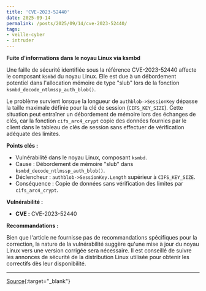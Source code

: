 ```yaml
---
title: 'CVE-2023-52440'
date: 2025-09-14
permalink: /posts/2025/09/14/cve-2023-52440/
tags:
- veille-cyber
- intruder
---
```

**Fuite d'informations dans le noyau Linux via ksmbd**

Une faille de sécurité identifiée sous la référence CVE-2023-52440 affecte le composant `ksmbd` du noyau Linux. Elle est due à un débordement potentiel dans l'allocation mémoire de type "slub" lors de la fonction `ksmbd_decode_ntlmssp_auth_blob()`.

Le problème survient lorsque la longueur de `authblob->SessionKey` dépasse la taille maximale définie pour la clé de session (`CIFS_KEY_SIZE`). Cette situation peut entraîner un débordement de mémoire lors des échanges de clés, car la fonction `cifs_arc4_crypt` copie des données fournies par le client dans le tableau de clés de session sans effectuer de vérification adéquate des limites.

**Points clés :**

*   Vulnérabilité dans le noyau Linux, composant `ksmbd`.
*   Cause : Débordement de mémoire "slub" dans `ksmbd_decode_ntlmssp_auth_blob()`.
*   Déclencheur : `authblob->SessionKey.Length` supérieur à `CIFS_KEY_SIZE`.
*   Conséquence : Copie de données sans vérification des limites par `cifs_arc4_crypt`.

**Vulnérabilité :**

*   **CVE :** CVE-2023-52440

**Recommandations :**

Bien que l'article ne fournisse pas de recommandations spécifiques pour la correction, la nature de la vulnérabilité suggère qu'une mise à jour du noyau Linux vers une version corrigée sera nécessaire. Il est conseillé de suivre les annonces de sécurité de la distribution Linux utilisée pour obtenir les correctifs dès leur disponibilité.

---
[Source](https://cvemon.intruder.io/cves/CVE-2023-52440){:target="_blank"}

